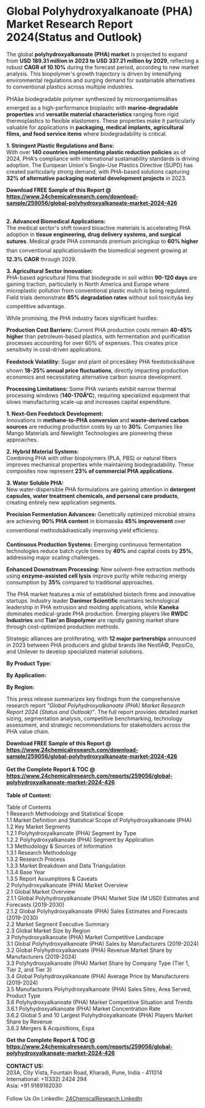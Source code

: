 <h1>Global Polyhydroxyalkanoate (PHA) Market Research Report 2024(Status and Outlook)</h1><p>The global <strong>polyhydroxyalkanoate (PHA) market</strong> is projected to expand from <strong>USD 189.31 million in 2023 to USD 337.21 million by 2029</strong>, reflecting a robust <strong>CAGR of 10.10%</strong> during the forecast period, according to new market analysis. This biopolymer's growth trajectory is driven by intensifying environmental regulations and surging demand for sustainable alternatives to conventional plastics across multiple industries.</p><p>PHAâa biodegradable polymer synthesized by microorganismsâhas emerged as a high-performance bioplastic with <strong>marine-degradable properties</strong> and <strong>versatile material characteristics</strong> ranging from rigid thermoplastics to flexible elastomers. These properties make it particularly valuable for applications in <strong>packaging, medical implants, agricultural films, and food service items</strong> where biodegradability is critical.</p><p><strong>1. Stringent Plastic Regulations and Bans:</strong><br>
With over <strong>140 countries implementing plastic reduction policies</strong> as of 2024, PHA's compliance with international sustainability standards is driving adoption. The European Union's Single-Use Plastics Directive (SUPD) has created particularly strong demand, with PHA-based solutions capturing <strong>32% of alternative packaging material development projects</strong> in 2023.</p><div><b>Download FREE Sample of this Report @ 
            <a href="https://www.24chemicalresearch.com/download-sample/259056/global-polyhydroxyalkanoate-market-2024-426">
            https://www.24chemicalresearch.com/download-sample/259056/global-polyhydroxyalkanoate-market-2024-426</a></b></div><br><p><strong>2. Advanced Biomedical Applications:</strong><br>
The medical sector's shift toward bioactive materials is accelerating PHA adoption in <strong>tissue engineering, drug delivery systems, and surgical sutures</strong>. Medical grade PHA commands premium pricingâup to <strong>60% higher</strong> than conventional applicationsâwith the biomedical segment growing at <strong>12.3% CAGR</strong> through 2029.</p><p><strong>3. Agricultural Sector Innovation:</strong><br>
PHA-based agricultural films that biodegrade in soil within <strong>90-120 days</strong> are gaining traction, particularly in North America and Europe where microplastic pollution from conventional plastic mulch is being regulated. Field trials demonstrate <strong>85% degradation rates</strong> without soil toxicityâa key competitive advantage.</p><p>While promising, the PHA industry faces significant hurdles:</p><p><strong>Production Cost Barriers:</strong> Current PHA production costs remain <strong>40-45% higher</strong> than petroleum-based plastics, with fermentation and purification processes accounting for over 60% of expenses. This creates price sensitivity in cost-driven applications.</p><p><strong>Feedstock Volatility:</strong> Sugar and plant oil pricesâkey PHA feedstocksâhave shown <strong>18-25% annual price fluctuations</strong>, directly impacting production economics and necessitating alternative carbon source development.</p><p><strong>Processing Limitations:</strong> Some PHA variants exhibit narrow thermal processing windows (<strong>140-170Â°C</strong>), requiring specialized equipment that slows manufacturing scale-up and increases capital expenditure.</p><p><strong>1. Next-Gen Feedstock Development:</strong><br>
Innovations in <strong>methane-to-PHA conversion</strong> and <strong>waste-derived carbon sources</strong> are reducing production costs by up to <strong>30%</strong>. Companies like Mango Materials and Newlight Technologies are pioneering these approaches.</p><p><strong>2. Hybrid Material Systems:</strong><br>
Combining PHA with other biopolymers (PLA, PBS) or natural fibers improves mechanical properties while maintaining biodegradability. These composites now represent <strong>23% of commercial PHA applications</strong>.</p><p><strong>3. Water Soluble PHA:</strong><br>
New water-dispersible PHA formulations are gaining attention in <strong>detergent capsules, water treatment chemicals, and personal care products</strong>, creating entirely new application segments.</p><p><strong>Precision Fermentation Advances:</strong> Genetically optimized microbial strains are achieving <strong>90% PHA content</strong> in biomassâa <strong>45% improvement</strong> over conventional methodsâdrastically improving yield efficiency.</p><p><strong>Continuous Production Systems:</strong> Emerging continuous fermentation technologies reduce batch cycle times by <strong>40%</strong> and capital costs by <strong>25%</strong>, addressing major scaling challenges.</p><p><strong>Enhanced Downstream Processing:</strong> New solvent-free extraction methods using <strong>enzyme-assisted cell lysis</strong> improve purity while reducing energy consumption by <strong>35%</strong> compared to traditional approaches.</p><p>The PHA market features a mix of established biotech firms and innovative startups. Industry leader <strong>Danimer Scientific</strong> maintains technological leadership in PHA extrusion and molding applications, while <strong>Kaneka</strong> dominates medical-grade PHA production. Emerging players like <strong>RWDC Industries</strong> and <strong>Tian'an Biopolymer</strong> are rapidly gaining market share through cost-optimized production methods.</p><p>Strategic alliances are proliferating, with <strong>12 major partnerships</strong> announced in 2023 between PHA producers and global brands like NestlÃ©, PepsiCo, and Unilever to develop specialized material solutions.</p><p><strong>By Product Type:</strong></p><p><strong>By Application:</strong></p><p><strong>By Region:</strong></p><p>This press release summarizes key findings from the comprehensive research report <em>"Global Polyhydroxyalkanoate (PHA) Market Research Report 2024 (Status and Outlook)"</em>. The full report provides detailed market sizing, segmentation analysis, competitive benchmarking, technology assessment, and strategic recommendations for stakeholders across the PHA value chain.</p><div><b>Download FREE Sample of this Report @ 
            <a href="https://www.24chemicalresearch.com/download-sample/259056/global-polyhydroxyalkanoate-market-2024-426">
            https://www.24chemicalresearch.com/download-sample/259056/global-polyhydroxyalkanoate-market-2024-426</a></b></div><br><div><b>Get the Complete Report & TOC @ 
            <a href="https://www.24chemicalresearch.com/reports/259056/global-polyhydroxyalkanoate-market-2024-426">
            https://www.24chemicalresearch.com/reports/259056/global-polyhydroxyalkanoate-market-2024-426</a></b></div><br>
            <b>Table of Content:</b><p>Table of Contents<br />
1 Research Methodology and Statistical Scope<br />
1.1 Market Definition and Statistical Scope of Polyhydroxyalkanoate (PHA)<br />
1.2 Key Market Segments<br />
1.2.1 Polyhydroxyalkanoate (PHA) Segment by Type<br />
1.2.2 Polyhydroxyalkanoate (PHA) Segment by Application<br />
1.3 Methodology & Sources of Information<br />
1.3.1 Research Methodology<br />
1.3.2 Research Process<br />
1.3.3 Market Breakdown and Data Triangulation<br />
1.3.4 Base Year<br />
1.3.5 Report Assumptions & Caveats<br />
2 Polyhydroxyalkanoate (PHA) Market Overview<br />
2.1 Global Market Overview<br />
2.1.1 Global Polyhydroxyalkanoate (PHA) Market Size (M USD) Estimates and Forecasts (2019-2030)<br />
2.1.2 Global Polyhydroxyalkanoate (PHA) Sales Estimates and Forecasts (2019-2030)<br />
2.2 Market Segment Executive Summary<br />
2.3 Global Market Size by Region<br />
3 Polyhydroxyalkanoate (PHA) Market Competitive Landscape<br />
3.1 Global Polyhydroxyalkanoate (PHA) Sales by Manufacturers (2019-2024)<br />
3.2 Global Polyhydroxyalkanoate (PHA) Revenue Market Share by Manufacturers (2019-2024)<br />
3.3 Polyhydroxyalkanoate (PHA) Market Share by Company Type (Tier 1, Tier 2, and Tier 3)<br />
3.4 Global Polyhydroxyalkanoate (PHA) Average Price by Manufacturers (2019-2024)<br />
3.5 Manufacturers Polyhydroxyalkanoate (PHA) Sales Sites, Area Served, Product Type<br />
3.6 Polyhydroxyalkanoate (PHA) Market Competitive Situation and Trends<br />
3.6.1 Polyhydroxyalkanoate (PHA) Market Concentration Rate<br />
3.6.2 Global 5 and 10 Largest Polyhydroxyalkanoate (PHA) Players Market Share by Revenue<br />
3.6.3 Mergers & Acquisitions, Expa</p><div><b>Get the Complete Report & TOC @ 
            <a href="https://www.24chemicalresearch.com/reports/259056/global-polyhydroxyalkanoate-market-2024-426">
            https://www.24chemicalresearch.com/reports/259056/global-polyhydroxyalkanoate-market-2024-426</a></b></div><br><b>CONTACT US:</b><br>
            203A, City Vista, Fountain Road, Kharadi, Pune, India - 411014<br>
            International: +1(332) 2424 294<br>
            Asia: +91 9169162030 <br><br>
            Follow Us On LinkedIn: <a href="https://www.linkedin.com/company/24chemicalresearch/">24ChemicalResearch LinkedIn</a>